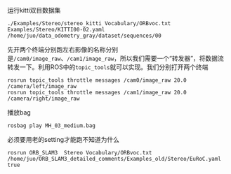 运行kitti双目数据集

```
./Examples/Stereo/stereo_kitti Vocabulary/ORBvoc.txt Examples/Stereo/KITTI00-02.yaml /home/juo/data_odometry_gray/dataset/sequences/00

```

先开两个终端分别跑左右影像的名称分别是`/cam0/image_raw`、`/cam1/image_raw`，所以我们需要一个“转发器”，将数据流转发一下。利用ROS中的`topic_tools`就可以实现。我们分别打开两个终端

```
rosrun topic_tools throttle messages /cam0/image_raw 20.0 /camera/left/image_raw
rosrun topic_tools throttle messages /cam1/image_raw 20.0 /camera/right/image_raw
```

播放bag

```
rosbag play MH_03_medium.bag
```

必须要用老的setting才能跑不知道为什么

```
rosrun ORB_SLAM3  Stereo Vocabulary/ORBvoc.txt /home/juo/ORB_SLAM3_detailed_comments/Examples_old/Stereo/EuRoC.yaml true
```

